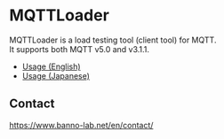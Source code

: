 # MQTTLoader
MQTTLoader is a load testing tool (client tool) for MQTT.  
It supports both MQTT v5.0 and v3.1.1.

- [Usage (English)](https://github.com/dist-sys/mqttloader/blob/master/doc/usage_en.md)
- [Usage (Japanese)](https://github.com/dist-sys/mqttloader/blob/master/doc/usage_jp.md)

## Contact
https://www.banno-lab.net/en/contact/
